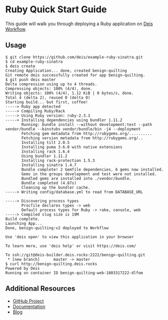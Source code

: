# Ruby Quick Start Guide

This guide will walk you through deploying a Ruby application on [Deis Workflow][].

## Usage

```console
$ git clone https://github.com/deis/example-ruby-sinatra.git
$ cd example-ruby-sinatra
$ deis create
Creating Application... done, created benign-quilting
Git remote deis successfully created for app benign-quilting.
$ git push deis master
Delta compression using up to 4 threads.
Compressing objects: 100% (4/4), done.
Writing objects: 100% (4/4), 1.12 KiB | 0 bytes/s, done.
Total 4 (delta 2), reused 0 (delta 0)
Starting build... but first, coffee!
-----> Ruby app detected
-----> Compiling Ruby/Rack
-----> Using Ruby version: ruby-2.3.1
-----> Installing dependencies using bundler 1.11.2
       Running: bundle install --without development:test --path vendor/bundle --binstubs vendor/bundle/bin -j4 --deployment
       Fetching gem metadata from http://rubygems.org/..........
       Fetching version metadata from http://rubygems.org/..
       Installing tilt 2.0.5
       Installing puma 3.6.0 with native extensions
       Installing rack 1.6.4
       Using bundler 1.11.2
       Installing rack-protection 1.5.3
       Installing sinatra 1.4.7
       Bundle complete! 2 Gemfile dependencies, 6 gems now installed.
       Gems in the groups development and test were not installed.
       Bundled gems are installed into ./vendor/bundle.
       Bundle completed (4.87s)
       Cleaning up the bundler cache.
-----> Writing config/database.yml to read from DATABASE_URL

-----> Discovering process types
       Procfile declares types -> web
       Default process types for Ruby -> rake, console, web
-----> Compiled slug size is 19M
Build complete.
Launching App...
Done, benign-quilting:v2 deployed to Workflow

Use 'deis open' to view this application in your browser

To learn more, use 'deis help' or visit https://deis.com/

To ssh://git@deis-builder.deis.rocks:2222/benign-quilting.git
 * [new branch]      master -> master
$ curl http://benign-quilting.deis.rocks
Powered by Deis
Running on container ID benign-quilting-web-1803317222-dlfom
```

## Additional Resources

* [GitHub Project](https://github.com/deis/workflow)
* [Documentation](https://deis.com/docs/workflow/)
* [Blog](https://deis.com/blog/)

[Deis Workflow]: https://github.com/deis/workflow#readme
